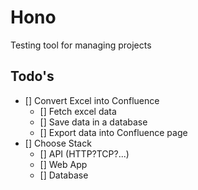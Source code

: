# Hono
Testing tool for managing projects

## Todo's
- [] Convert Excel into Confluence
  - [] Fetch excel data
  - [] Save data in a database
  - [] Export data into Confluence page
- [] Choose Stack
  - [] API (HTTP?TCP?...)
  - [] Web App
  - [] Database